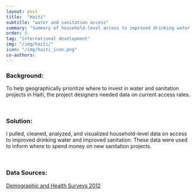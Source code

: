 ```yaml
---
layout: post
title:  "Haiti"
subtitle: "water and sanitation access"
summary: "Summary of household-level access to improved drinking water and sanitation"
order: 5
tag: "international development"
img: "/img/haiti/"
icon: "/img/haiti_icon.png"
co-authors:
---
```


### Background:
To help geographically prioritize where to invest in water and sanitation projects in Haiti, the project designers needed data on current access rates.

<br>

### Solution:
I pulled, cleaned, analyzed, and visualized household-level data on access to improved drinking water and improved sanitation.  These data were used to inform where to spend money on new sanitation projects.

<br>

### Data Sources:
[Demographic and Health Surveys 2012](http://dhsprogram.com/what-we-do/survey/survey-display-368.cfm)
